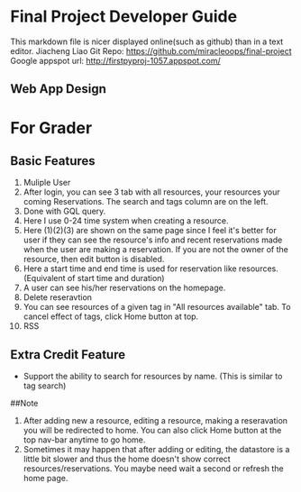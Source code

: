 Final Project Developer Guide
===========================================================

This markdown file is nicer displayed online(such as github) than in a text editor.
Jiacheng Liao
Git Repo: https://github.com/miracleoops/final-project
Google appspot url: http://firstpyproj-1057.appspot.com/

## Web App Design


# For Grader

## Basic Features

 1. Muliple User
 2. After login, you can see 3 tab with all resources, your resources your coming Reservations. The search and tags column are on the left.
 3. Done with GQL query.
 4. Here I use 0-24 time system when creating a resource.
 5. Here (1)(2)(3) are shown on the same page since I feel it's better for user if they can see the resource's info and recent reservations made when the user are making a reservation. If you are not the owner of the resource, then edit button is disabled. 
 6. Here a start time and end time is used for reservation like resources. (Equivalent of start time and duration)
 7. A user can see his/her reservations on the homepage. 
 8. Delete reseravtion
 9. You can see resources of a given tag in "All resources available" tab. To cancel effect of tags, click Home button at top.
 10. RSS

## Extra Credit Feature

 - Support the ability to search for resources by name. (This is similar to tag search)

##Note

 1. After adding new a resource, editing a resource, making a reseravation you will be redirected to home. You can also click Home button at the top nav-bar anytime to go home.
 2. Sometimes it may happen that after adding or editing, the datastore is a little bit slower and thus the home doesn't show correct resources/reservations. You maybe need wait a second or refresh the home page. 



